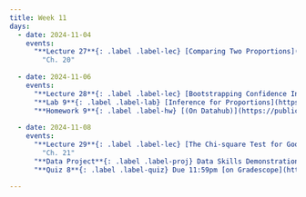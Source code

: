 ```yaml
---
title: Week 11
days:
  - date: 2024-11-04
    events:
      "**Lecture 27**{: .label .label-lec} [Comparing Two Proportions](https://ph142-ucb.github.io/fa24/src/lec/Lec27_Comparing-two-proportions.html) [(Recording)](https://berkeley.zoom.us/rec/share/l92WfVcJkRFb8yt-BmW6ro9yhtpTfzwhoL_tswm6zVsHmrYbTicllzjKqbaEWZXO.RfTmOl6bKz3laagO)":
        "Ch. 20"
        
  - date: 2024-11-06
    events:
      "**Lecture 28**{: .label .label-lec} [Bootstrapping Confidence Intervals](https://ph142-ucb.github.io/fa24/src/lec/Lec28_bootstrapping.html) [(Recording)](https://berkeley.zoom.us/rec/share/49tZZV7tn_XiHEaZOrvUY_JEKEE13drzhu3-uOFWkhaPa_-Df362w-oJF9NSD-eK.HfGpiSACJ7pIvr5F)":
      "**Lab 9**{: .label .label-lab} [Inference for Proportions](https://publichealth.datahub.berkeley.edu/hub/user-redirect/git-pull?repo=https%3A%2F%2Fgithub.com%2Fph142-ucb%2Fph142-fa24&urlpath=rstudio%2F&branch=main) (Due Nov 8th)":
      "**Homework 9**{: .label .label-hw} [(On Datahub)](https://publichealth.datahub.berkeley.edu/hub/user-redirect/git-pull?repo=https%3A%2F%2Fgithub.com%2Fph142-ucb%2Fph142-fa24&urlpath=rstudio%2F&branch=main)": 
      
  - date: 2024-11-08
    events:
      "**Lecture 29**{: .label .label-lec} [The Chi-square Test for Goodness of Fit](https://ph142-ucb.github.io/fa24/src/lec/Lec29_Inference-categorical-var-greater-than-2-levels.html) ":
        "Ch. 21"  
      "**Data Project**{: .label .label-proj} Data Skills Demonstration Part II (Due 10:00 PM PST)":
      "**Quiz 8**{: .label .label-quiz} Due 11:59pm [on Gradescope](https://www.gradescope.com/courses/833518)":

---
```


